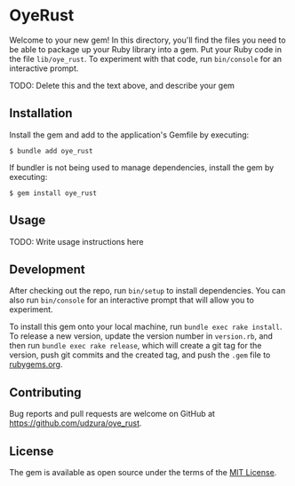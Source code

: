 # OyeRust

Welcome to your new gem! In this directory, you'll find the files you need to be able to package up your Ruby library into a gem. Put your Ruby code in the file `lib/oye_rust`. To experiment with that code, run `bin/console` for an interactive prompt.

TODO: Delete this and the text above, and describe your gem

## Installation

Install the gem and add to the application's Gemfile by executing:

    $ bundle add oye_rust

If bundler is not being used to manage dependencies, install the gem by executing:

    $ gem install oye_rust

## Usage

TODO: Write usage instructions here

## Development

After checking out the repo, run `bin/setup` to install dependencies. You can also run `bin/console` for an interactive prompt that will allow you to experiment.

To install this gem onto your local machine, run `bundle exec rake install`. To release a new version, update the version number in `version.rb`, and then run `bundle exec rake release`, which will create a git tag for the version, push git commits and the created tag, and push the `.gem` file to [rubygems.org](https://rubygems.org).

## Contributing

Bug reports and pull requests are welcome on GitHub at https://github.com/udzura/oye_rust.

## License

The gem is available as open source under the terms of the [MIT License](https://opensource.org/licenses/MIT).

